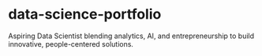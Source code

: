 # data-science-portfolio
Aspiring Data Scientist blending analytics, AI, and entrepreneurship to build innovative, people-centered solutions.

